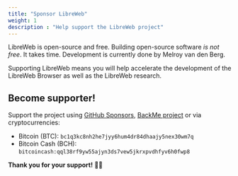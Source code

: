 ```yaml
---
title: "Sponsor LibreWeb"
weight: 1
description : "Help support the LibreWeb project"
---
```


LibreWeb is open-source and free. Building open-source software _is not free_. It takes time. Development is currently done by Melroy van den Berg.

Supporting LibreWeb means you will help accelerate the development of the LibreWeb Browser as well as the LibreWeb research.

## Become supporter!

Support the project using [GitHub Sponsors](https://github.com/sponsors/danger89), [BackMe project](https://libreweb.backme.org/) or via cryptocurrencies:

- Bitcoin (BTC): `bc1q3kc8nh2he7jyy6hum4dr84dhaajy5nex30wm7q`
- Bitcoin Cash (BCH): `bitcoincash:qql38rf9yw55ajyn3ds7vew5jkrxpvdhfyv6h0fwp8`

**Thank you for your support!** 🙌🏽
